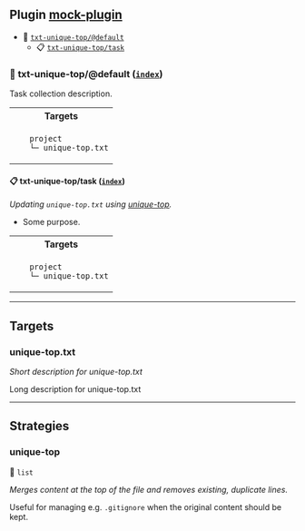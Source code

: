 ## Plugin [mock-plugin](https://www.npmjs.com/package/mock-plugin)

- <a name="mock-plugin-task-idx-ref-txt-unique-topdefault">:open_file_folder:</a> <a href="#mock-plugin-task-ref-txt-unique-topdefault">`txt-unique-top/@default`</a>
  - <a name="mock-plugin-task-idx-ref-txt-unique-toptask">:clipboard:</a> <a href="#mock-plugin-task-ref-txt-unique-toptask">`txt-unique-top/task`</a>

### :open_file_folder: <a name="mock-plugin-task-ref-txt-unique-topdefault">txt-unique-top/@default</a> (<a href="#mock-plugin-task-idx-ref-txt-unique-topdefault">`index`</a>)

Task collection description.

<table>
  <tbody>
    <tr>
      <th>Targets</th>
    </tr>
    <tr>
      <td align="left" valign="top">
        <ul>
<code>project</code><br/>
<code>└─&nbsp;<a name="mock-plugin-target-ref-unique-toptxt">unique-top.txt</a></code><br/>
        </ul>
      </td>
    </tr>
  </tbody>
</table>

#### :clipboard: <a name="mock-plugin-task-ref-txt-unique-toptask">txt-unique-top/task</a> (<a href="#mock-plugin-task-idx-ref-txt-unique-toptask">`index`</a>)

_Updating `unique-top.txt` using <a href="#mock-plugin-strat-ref-unique-top">unique-top</a>._

- Some purpose.

<table>
  <tbody>
    <tr>
      <th>Targets</th>
    </tr>
    <tr>
      <td align="left" valign="top">
        <ul>
<code>project</code><br/>
<code>└─&nbsp;<a name="mock-plugin-target-ref-unique-toptxt">unique-top.txt</a></code><br/>
        </ul>
      </td>
    </tr>
  </tbody>
</table>

------

## Targets

### <a name="mock-plugin-target-ref-unique-toptxt">unique-top.txt</a>  

*Short description for unique-top.txt*

Long description for unique-top.txt

------

## Strategies

### <a name="mock-plugin-strat-ref-unique-top">unique-top</a>  

:small_blue_diamond: `list`

*Merges content at the top of the file and removes existing, duplicate lines.*

Useful for managing e.g. `.gitignore` when the original content should be kept.


